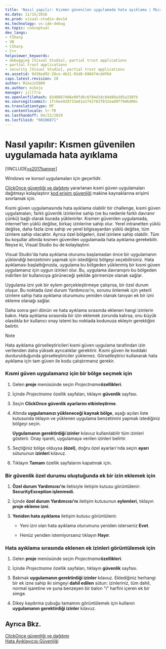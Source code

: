 ```yaml
---
title: 'Nasıl yapılır: Kısmen güvenilen uygulamada hata ayıklama | Microsoft Docs'
ms.date: 11/15/2016
ms.prod: visual-studio-dev14
ms.technology: vs-ide-debug
ms.topic: conceptual
dev_langs:
- FSharp
- VB
- CSharp
- C++
helpviewer_keywords:
- debugging [Visual Studio], partial trust applications
- partial trust applications
- security [Visual Studio], partial trust applications
ms.assetid: 9d30ad92-28ce-4b21-91d8-698474cddf64
caps.latest.revision: 28
author: MikeJo5000
ms.author: mikejo
manager: jillfra
ms.openlocfilehash: 8340867406e99fd6c6f84d1dc84d89a395a338fb
ms.sourcegitcommit: 1fc6ee928733e61a1f42782f832ead9f7946d00c
ms.translationtype: MT
ms.contentlocale: tr-TR
ms.lasthandoff: 04/22/2019
ms.locfileid: "60106871"
---
```

# <a name="how-to-debug-a-partial-trust-application"></a>Nasıl yapılır: Kısmen güvenilen uygulamada hata ayıklama
[!INCLUDE[vs2017banner](../includes/vs2017banner.md)]

Windows ve konsol uygulamaları için geçerlidir.  
  
 [ClickOnce güvenliği ve dağıtımı](../deployment/clickonce-security-and-deployment.md) yararlanan kısmi güven uygulamaları dağıtmayı kolaylaştırır [kod erişim güvenliği](http://msdn.microsoft.com/library/859af632-c80d-4736-8d6f-1e01b09ce127) makine kaynaklarına erişimi sınırlamak için.  
  
 Kısmi güven uygulamasında hata ayıklama olabilir bir challenge, kısmi güven uygulamaları, farklı güvenlik izinlerine sahip (ve bu nedenle farklı davranır çünkü) bağlı olarak burada yüklenirler. Kısmen güvenilen uygulamada, internet'ten yüklü değilse, birkaç izinlerine sahip olur. Yerel intranetten yüklü değilse, daha fazla izne sahip ve yerel bilgisayardan yüklü değilse, tüm izinlere sahip olacaktır. Ayrıca özel bölgeleri, özel izinlere sahip olabilir. Tüm bu koşullar altında kısmen güvenilen uygulamada hata ayıklama gerekebilir. Neyse ki, Visual Studio bu de kolaylaştırır.  
  
 Visual Studio'da hata ayıklama oturumu başlamadan önce bir uygulamanın yüklendiği benzetimini yapmak için istediğiniz bölgeyi seçebilirsiniz. Hata ayıklaması başlattığınızda, uygulama bu bölgeden yüklenmiş bir kısmi güven uygulamanız için uygun izinleri olur. Bu, uygulama davranışını bu bölgeden indirilen bir kullanıcıya görüneceği şekilde görmenize olanak sağlar.  
  
 Uygulama izni yok bir eylem gerçekleştirmeye çalışırsa, bir özel durum oluşur. Bu noktada özel durum Yardımcısı'nı, sorunu önlemek için yeterli izinlere sahip hata ayıklama oturumunu yeniden olanak tanıyan ek bir izni ekleme olanağı sağlar.  
  
 Daha sonra geri dönün ve hata ayıklama sırasında eklenen hangi izinlerin bakın. Hata ayıklama sırasında bir izin eklemek zorunda kalırsa, onu büyük olasılıkla bir kullanıcı onay istemi bu noktada kodunuza ekleyin gerektiğini belirtir.  
  
> [!NOTE]
>  Hata ayıklama görselleştiricileri kısmi güven uygulama tarafından izin verilenden daha yüksek ayrıcalıklar gerektirir. Kısmi güven ile koddaki durdurulduğunda görselleştiriciler yüklemez. Görselleştirici kullanarak hata ayıklama için tam güven ile kodu çalıştırmanız gerekir.  
  
### <a name="to-choose-a-zone-for-your-partial-trust-application"></a>Kısmi güven uygulamanız için bir bölge seçmek için  
  
1. Gelen **proje** menüsünde seçin _Projectname_**özellikleri**.  
  
2. İçinde *Projectname* özellik sayfaları, tıklayın **güvenlik** sayfası.  
  
3. Seçin **ClickOnce güvenlik ayarlarını etkinleştirme**.  
  
4. Altında **uygulamanızı yükleneceği kaynak bölge**, aşağı açılan liste kutusunda tıklayın ve yüklenen uygulama benzetimini yapmak istediğiniz bölgeyi seçin.  
  
     **Uygulamanın gerektirdiği izinler** kılavuz kullanılabilir tüm izinleri gösterir. Onay işareti, uygulamaya verilen izinleri belirtir.  
  
5. Seçtiğiniz bölge olduysa **(özel)**, doğru özel ayarları'nda seçin **ayarı** sütununun **izinleri** kılavuz.  
  
6. Tıklayın **Tamam** özellik sayfalarını kapatmak için.  
  
### <a name="to-add-an-extra-permission-when-a-security-exception-occurs"></a>Bir güvenlik özel durumu oluştuğunda ek bir izin eklemek için  
  
1. **Özel durum Yardımcısı'nı** iletisiyle iletişim kutusu görüntülenir: **SecurityException işlenmedi.**  
  
2. İçinde **özel durum Yardımcısı'nı** iletişim kutusunun **eylemleri**, tıklayın **proje ekleme izni**.  
  
3. **Yeniden hata ayıklama** iletişim kutusu görüntülenir.  
  
    - Yeni izni olan hata ayıklama oturumunu yeniden isterseniz **Evet**.  
  
    - Henüz yeniden istemiyorsanız tıklayın **Hayır**.  
  
### <a name="to-view-extra-permissions-added-while-debugging"></a>Hata ayıklama sırasında eklenen ek izinleri görüntülemek için  
  
1. Gelen **proje** menüsünde seçin _Projectname_**özellikleri**.  
  
2. İçinde *Projectname* özellik sayfaları, tıklayın **güvenlik** sayfası.  
  
3. Bakmak **uygulamanın gerektirdiği izinler** kılavuz. Eklediğiniz herhangi bir ek izne sahip iki simgeyi **dahil edilen** sütun: izinleriniz, tüm dahil, normal işaretine ve şuna benzeyen bir balon "i" harfini içeren ek bir simge.  
  
4. Dikey kaydırma çubuğu tamamını görüntülemek için kullanın **uygulamanın gerektirdiği izinler** kılavuz.  
  
## <a name="see-also"></a>Ayrıca Bkz.  
 [ClickOnce güvenliği ve dağıtımı](../deployment/clickonce-security-and-deployment.md)   
 [Hata Ayıklayıcısı Güvenliği](../debugger/debugger-security.md)
